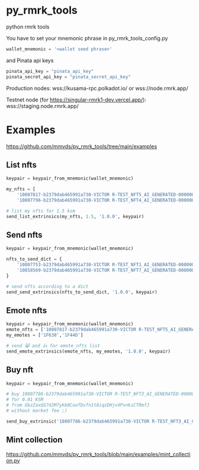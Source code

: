# py_rmrk_tools
python rmrk tools

You have to set your mnemonic phrase in py_rmrk_tools_config.py
```python
wallet_mnemonic = '<wallet seed phrase>'
```
and Pinata api keys
```python
pinata_api_key = "pinata_api_key"
pinata_secret_api_key = "pinata_secret_api_key"
```

Production nodes:
wss://kusama-rpc.polkadot.io/ or wss://node.rmrk.app/

Testnet node (for https://singular-rmrk1-dev.vercel.app/):
wss://staging.node.rmrk.app/

# Examples
https://github.com/mmvds/py_rmrk_tools/tree/main/examples

## List nfts
```python
keypair = keypair_from_mnemonic(wallet_mnemonic)

my_nfts = [
    '10807817-b2379dab465991a730-VICTOR R-TEST_NFT5_AI_GENERATED-0000000000000008',
    '10807796-b2379dab465991a730-VICTOR R-TEST_NFT4_AI_GENERATED-0000000000000007']

# list my nfts for 1.5 ksm
send_list_extrinsics(my_nfts, 1.5, '1.0.0', keypair)
```
## Send nfts
```python  
keypair = keypair_from_mnemonic(wallet_mnemonic)

nfts_to_send_dict = {
    '10807753-b2379dab465991a730-VICTOR R-TEST_NFT1_AI_GENERATED-0000000000000004': 'GbzZaxQG7d2M7ykb8CoofDvfn1t8iqzDHjvXPxnkiCTRmfJ',
    '10858569-b2379dab465991a730-VICTOR R-TEST_NFT7_AI_GENERATED-0000000000000010': 'GbzZaxQG7d2M7ykb8CoofDvfn1t8iqzDHjvXPxnkiCTRmfJ',
}

# send nfts according to a dict
send_send_extrinsics(nfts_to_send_dict, '1.0.0', keypair)
```
## Emote nfts
```python 
keypair = keypair_from_mnemonic(wallet_mnemonic)
emote_nfts = ['10807817-b2379dab465991a730-VICTOR R-TEST_NFT5_AI_GENERATED-0000000000000008', '10807796-b2379dab465991a730-VICTOR R-TEST_NFT4_AI_GENERATED-0000000000000007']
my_emotes = ['1F638','1F44D'] 

# send 😸 and 👍 for emote_nfts list
send_emote_extrinsics(emote_nfts, my_emotes, '1.0.0', keypair)
```
## Buy nft
```python
keypair = keypair_from_mnemonic(wallet_mnemonic)

# buy 10807786-b2379dab465991a730-VICTOR R-TEST_NFT3_AI_GENERATED-0000000000000006 nft 
# for 0.01 KSM 
# from GbzZaxQG7d2M7ykb8CoofDvfn1t8iqzDHjvXPxnkiCTRmfJ
# without market fee ;)

send_buy_extrinsic('10807786-b2379dab465991a730-VICTOR R-TEST_NFT3_AI_GENERATED-0000000000000006', 'GbzZaxQG7d2M7ykb8CoofDvfn1t8iqzDHjvXPxnkiCTRmfJ', 0.01, '1.0.0', keypair, False)
```
## Mint collection
https://github.com/mmvds/py_rmrk_tools/blob/main/examples/mint_collection.py
